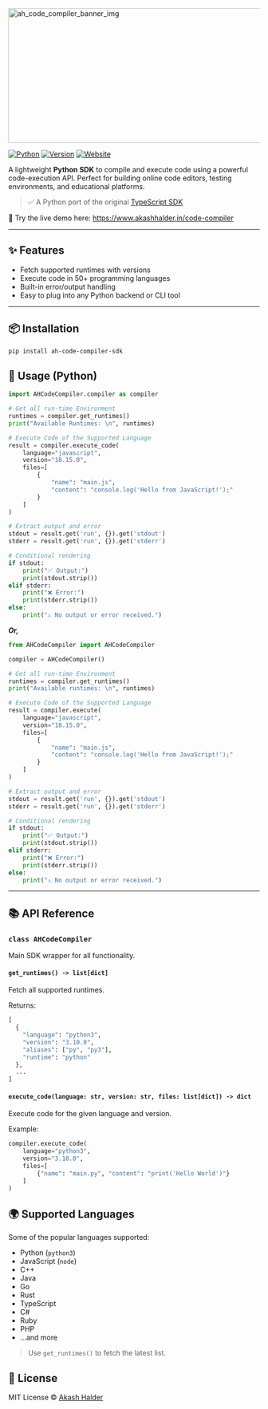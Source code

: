 <img src="https://ik.imagekit.io/AkashPortfolioAssets/code-compiler-og-img.png" height="270" width="1500" alt="ah_code_compiler_banner_img"> 

[![Python](https://img.shields.io/badge/Python-3.10+-blue.svg)](https://www.python.org/)
[![Version](https://img.shields.io/badge/version-1.x-green.svg)](https://pypi.org/project/ah-code-compiler-sdk/)
[![Website](https://img.shields.io/badge/🌐%20Visit%20my%20portfolio-akashhalder.in-blue)](https://akashhalder.in/portfolio)

A lightweight **Python SDK** to compile and execute code using a powerful code-execution API. Perfect for building online code editors, testing environments, and educational platforms.

> ✅ A Python port of the original [TypeScript SDK](https://www.npmjs.com/package/ah_code_compiler_sdk)

🎯 Try the live demo here: https://www.akashhalder.in/code-compiler

---

## ✨ Features

- Fetch supported runtimes with versions
- Execute code in 50+ programming languages
- Built-in error/output handling
- Easy to plug into any Python backend or CLI tool

---

## 📦 Installation

```bash
pip install ah-code-compiler-sdk
````


## 🚀 Usage (Python)

```python
import AHCodeCompiler.compiler as compiler

# Get all run-time Environment
runtimes = compiler.get_runtimes()
print("Available Runtimes: \n", runtimes)

# Execute Code of the Supported Language
result = compiler.execute_code(
    language="javascript",
    version="18.15.0",
    files=[
        {
            "name": "main.js",
            "content": "console.log('Hello from JavaScript!');"
        }
    ]
)

# Extract output and error
stdout = result.get('run', {}).get('stdout')
stderr = result.get('run', {}).get('stderr')

# Conditional rendering
if stdout:
    print("✅ Output:")
    print(stdout.strip())
elif stderr:
    print("❌ Error:")
    print(stderr.strip())
else:
    print("⚠️ No output or error received.")


```

***Or,***

```python
from AHCodeCompiler import AHCodeCompiler

compiler = AHCodeCompiler()

# Get all run-time Environment
runtimes = compiler.get_runtimes() 
print("Available runtimes: \n", runtimes)

# Execute Code of the Supported Language
result = compiler.execute(
    language="javascript",
    version="18.15.0",
    files=[
        {
            "name": "main.js",
            "content": "console.log('Hello from JavaScript!');"
        }
    ]
)

# Extract output and error
stdout = result.get('run', {}).get('stdout')
stderr = result.get('run', {}).get('stderr')

# Conditional rendering
if stdout:
    print("✅ Output:")
    print(stdout.strip())
elif stderr:
    print("❌ Error:")
    print(stderr.strip())
else:
    print("⚠️ No output or error received.")

```

---

## 📚 API Reference

### `class AHCodeCompiler`

Main SDK wrapper for all functionality.

#### `get_runtimes() -> list[dict]`

Fetch all supported runtimes.

Returns:

```python
[
  {
    "language": "python3",
    "version": "3.10.0",
    "aliases": ["py", "py3"],
    "runtime": "python"
  },
  ...
]
```

#### `execute_code(language: str, version: str, files: list[dict]) -> dict`

Execute code for the given language and version.

Example:

```python
compiler.execute_code(
    language="python3",
    version="3.10.0",
    files=[
        {"name": "main.py", "content": "print('Hello World')"}
    ]
)
```

## 🌍 Supported Languages

Some of the popular languages supported:

* Python (`python3`)
* JavaScript (`node`)
* C++
* Java
* Go
* Rust
* TypeScript
* C#
* Ruby
* PHP
* ...and more

> Use `get_runtimes()` to fetch the latest list.


## 📄 License

MIT License © [Akash Halder](https://www.akashhalder.in/portfolio)

